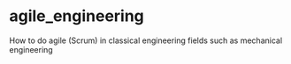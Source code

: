 # agile_engineering
How to do agile (Scrum) in classical engineering fields such as mechanical engineering
